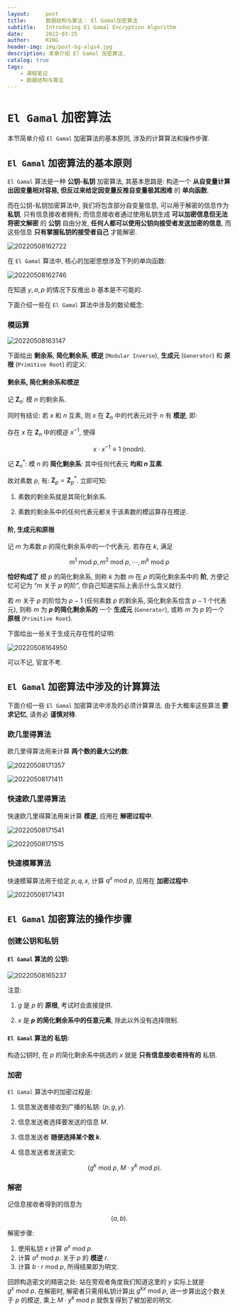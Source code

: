 ```yaml
---
layout:     post
title:      数据结构与算法： El Gamal加密算法
subtitle:   Introducing El Gamal Encryption Algorithm
date:       2022-03-25
author:     R1NG
header-img: img/post-bg-algs4.jpg
description: 本章介绍 El Gamal 加密算法.
catalog: true
tags:
    - 课程笔记
    - 数据结构与算法
---
```


# `El Gamal` 加密算法

本节简单介绍 `El Gamal` 加密算法的基本原则, 涉及的计算算法和操作步骤. 

## `El Gamal` 加密算法的基本原则

`El Gamal` 算法是一种 **公钥-私钥** 加密算法, 其基本思路是: 构造一个 **从自变量计算出因变量相对容易, 但反过来给定因变量反推自变量极其困难** 的 **单向函数**.

而在公钥-私钥加密算法中, 我们将包含部分自变量信息, 可以用于解密的信息作为 **私钥**, 只有信息接收者拥有; 而信息接收者通过使用私钥生成 **可以加密信息但无法将密文解密** 的 **公钥** 自由分发, **任何人都可以使用公钥向接受者发送加密的信息**, 而这些信息 **只有掌握私钥的接受者自己** 才能解密.

![20220508162722](https://cdn.jsdelivr.net/gh/KirisameR/KirisameR.github.io/img/blogpost_images/20220508162722.png)

在 `El Gamal` 算法中, 核心的加密思想涉及下列的单向函数:

![20220508162746](https://cdn.jsdelivr.net/gh/KirisameR/KirisameR.github.io/img/blogpost_images/20220508162746.png)

在知道 $y, a, p$ 的情况下反推出 $b$ 基本是不可能的.

下面介绍一些在 `El Gamal` 算法中涉及的数论概念:

### 模运算

![20220508163147](https://cdn.jsdelivr.net/gh/KirisameR/KirisameR.github.io/img/blogpost_images/20220508163147.png)

下面给出 **剩余系**, **简化剩余系**, **模逆** (`Modular Inverse`), **生成元** (`Generator`) 和 **原根** (`Primitive Root`) 的定义:

#### 剩余系, 简化剩余系和模逆

记 $\mathbf{Z}_n$: 模 $n$ 的剩余系.

同时有结论: 若 $x$ 和 $n$ 互素, 则 $x$ 在 $\mathbf{Z}_n$ 中的代表元对于 $n$ 有 **模逆**, 即:

存在 $x$ 在 $\mathbf{Z}_n$ 中的模逆 $x^{-1}$, 使得

$$x \cdot x^{-1} \equiv 1 ~ (\text{mod} n).$$

记 $\mathbf{Z}^{*}_n$: 模 $n$ 的 **简化剩余系**: 其中任何代表元 **均和 $n$ 互素**.

故对素数 $p$, 有: $\mathbf{Z}_p = \mathbf{Z}^{*}_p$. 立即可知: 

1. 素数的剩余系就是其简化剩余系.

2. 素数的剩余系中的任何代表元都关于该素数的模运算存在模逆.

#### 阶, 生成元和原根

记 $m$ 为素数 $p$ 的简化剩余系中的一个代表元. 若存在 $k$, 满足

$$m^1 ~ \text{mod}~  p, m^2 ~ \text{mod}~  p, \cdots, m^{k} ~ \text{mod}~  p$$

**恰好构成了** 模 $p$ 的简化剩余系, 则称 $k$ 为数 $m$ 在 $p$ 的简化剩余系中的 **阶**, 方便记忆可记为 “$m$ 关于 $p$ 的阶”, 你自己知道实际上表示什么含义就行.

若 $m$ 关于 $p$ 的阶恰为 $p-1$ (任何素数 $p$ 的剩余系, 简化剩余系恰含 $p-1$ 个代表元), 则称 $m$ 为 **$p$ 的简化剩余系的** 一个 **生成元** (`Generator`), 或称 $m$ 为 $p$ 的一个 **原根** (`Primitive Root`).

下面给出一些关于生成元存在性的证明:

![20220508164950](https://cdn.jsdelivr.net/gh/KirisameR/KirisameR.github.io/img/blogpost_images/20220508164950.png)

可以不记, 官宣不考.


## `El Gamal` 加密算法中涉及的计算算法

下面介绍一些 `El Gamal` 加密算法中涉及的必须计算算法. 由于大概率这些算法 **要求记忆**, 请务必 **谨慎对待**.

### 欧几里得算法

欧几里得算法用来计算 **两个数的最大公约数**:

![20220508171357](https://cdn.jsdelivr.net/gh/KirisameR/KirisameR.github.io/img/blogpost_images/20220508171357.png)

![20220508171411](https://cdn.jsdelivr.net/gh/KirisameR/KirisameR.github.io/img/blogpost_images/20220508171411.png)

### 快速欧几里得算法

快速欧几里得算法用来计算 **模逆**, 应用在 **解密过程中**.

![20220508171541](https://cdn.jsdelivr.net/gh/KirisameR/KirisameR.github.io/img/blogpost_images/20220508171541.png)

![20220508171515](https://cdn.jsdelivr.net/gh/KirisameR/KirisameR.github.io/img/blogpost_images/20220508171515.png)

### 快速模幂算法

快速模幂算法用于给定 $p, q, x$, 计算 $q^x ~\text{mod}~ p$, 应用在 **加密过程中**.

![20220508171431](https://cdn.jsdelivr.net/gh/KirisameR/KirisameR.github.io/img/blogpost_images/20220508171431.png)


## `El Gamal` 加密算法的操作步骤

### 创建公钥和私钥

#### `El Gamal` 算法的 **公钥**:

![20220508165237](https://cdn.jsdelivr.net/gh/KirisameR/KirisameR.github.io/img/blogpost_images/20220508165237.png)

注意:

1. $g$ 是 $p$ 的 **原根**, 考试时会直接提供.

2. $x$ 是 **$p$ 的简化剩余系中的任意元素**, 除此以外没有选择限制.

#### `El Gamal` 算法的 **私钥**:

构造公钥时, 在 $p$ 的简化剩余系中挑选的 $x$ 就是 **只有信息接收者持有的** 私钥.


### 加密

`El Gamal` 算法中的加密过程是:

1. 信息发送者接收到广播的私钥: $(p, g, y)$.

2. 信息发送者选择要发送的信息 $M$. 

3. 信息发送者 **随便选择某个数 $k$**.

3. 信息发送者发送密文: 
   
   $$(g^k ~\text{mod}~p, ~M\cdot y^k ~\text{mod}~p).$$

### 解密

记信息接收者得到的信息为

$$(a, b).$$

解密步骤:

1. 使用私钥 $x$ 计算 $a^{x} ~\text{mod}~p.$
2. 计算 $a^{x} ~\text{mod}~p.$ 关于 $p$ 的 **模逆** $r$.
3. 计算 $b \cdot r ~\text{mod}~p$, 所得结果即为明文.


回顾构造密文的精密之处: 站在旁观者角度我们知道这里的 $y$ 实际上就是 $g^{x} ~\text{mod}~p$. 在解密时, 解密者只需用私钥计算出 $g^{kx} ~\text{mod}~p$, 进一步算出这个数关于 $p$ 的模逆, 乘上 $M\cdot y^k ~\text{mod}~p$ 就恢复得到了被加密的明文.


